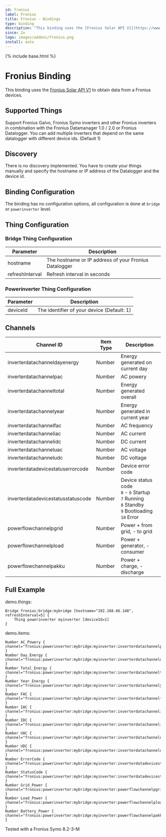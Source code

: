 ```yaml
---
id: fronius
label: Fronius
title: Fronius - Bindings
type: binding
description: "This binding uses the [Fronius Solar API V1](https://www.fronius.com/en/photovoltaics/products/all-products/system-monitoring/open-interfaces/fronius-solar-api-json-) to obtain data from a Fronius devices."
since: 2x
logo: images/addons/fronius.png
install: auto
---
```


<!-- Attention authors: Do not edit directly. Please add your changes to the appropriate source repository -->

{% include base.html %}

# Fronius Binding

This binding uses the [Fronius Solar API V1](https://www.fronius.com/en/photovoltaics/products/all-products/system-monitoring/open-interfaces/fronius-solar-api-json-) to obtain data from a Fronius devices.


## Supported Things

Support Fronius Galvo, Fronius Symo inverters and other Fronius inverters in combination with the Fronius Datamanager 1.0 / 2.0 or Fronius Datalogger.
You can add multiple inverters that depend on the same datalogger with different device ids. (Default 1)

## Discovery

There is no discovery implemented. You have to create your things manually and specify the hostname or IP address of the Datalogger and the device id.

## Binding Configuration

The binding has no configuration options, all configuration is done at `bridge` or `powerinverter` level.

## Thing Configuration

### Bridge Thing Configuration

| Parameter       | Description                                           |
|-----------------|------------------------------------------------------ |
| hostname        | The hostname or IP address of your Fronius Datalogger |
| refreshInterval | Refresh interval in seconds                           |

### Powerinverter Thing Configuration

| Parameter       | Description                                           |
|-----------------|------------------------------------------------------ |
| deviceId        | The identifier of your device (Default: 1)            |

## Channels

| Channel ID | Item Type    | Description              |
|------------|--------------|------------------------- |
| inverterdatachanneldayenergy | Number | Energy generated on current day |
| inverterdatachannelpac | Number | AC powery |
| inverterdatachanneltotal | Number | Energy generated overall |
| inverterdatachannelyear | Number | Energy generated in current year |
| inverterdatachannelfac | Number | AC frequency |
| inverterdatachanneliac | Number | AC current |
| inverterdatachannelidc | Number | DC current |
| inverterdatachanneluac | Number | AC voltage |
| inverterdatachanneludc | Number | DC voltage |
| inverterdatadevicestatuserrorcode | Number | Device error code |
| inverterdatadevicestatusstatuscode | Number | Device status code<br />`0` - `6` Startup<br />`7` Running <br />`8` Standby<br />`9` Bootloading<br />`10` Error |
| powerflowchannelpgrid | Number | Power + from grid, - to grid |
| powerflowchannelpload | Number | Power + generator, - consumer |
| powerflowchannelpakku | Number | Power + charge, - discharge |

## Full Example

demo.things:

```
Bridge fronius:bridge:mybridge [hostname="192.168.66.148", refreshInterval=5] {
    Thing powerinverter myinverter [deviceId=1]
}
```

demo.items:

```
Number AC_Powery { channel="fronius:powerinverter:mybridge:myinverter:inverterdatachannelpac" }
Number Day_Energy { channel="fronius:powerinverter:mybridge:myinverter:inverterdatachanneldayenergy" }
Number Total_Energy { channel="fronius:powerinverter:mybridge:myinverter:inverterdatachanneltotal" }
Number Year_Energy { channel="fronius:powerinverter:mybridge:myinverter:inverterdatachannelyear" }
Number FAC { channel="fronius:powerinverter:mybridge:myinverter:inverterdatachannelfac" }
Number IAC { channel="fronius:powerinverter:mybridge:myinverter:inverterdatachanneliac" }
Number IDC { channel="fronius:powerinverter:mybridge:myinverter:inverterdatachannelidc" }
Number UAC { channel="fronius:powerinverter:mybridge:myinverter:inverterdatachanneluac" }
Number UDC { channel="fronius:powerinverter:mybridge:myinverter:inverterdatachanneludc" }
Number ErrorCode { channel="fronius:powerinverter:mybridge:myinverter:inverterdatadevicestatuserrorcode" }
Number StatusCode { channel="fronius:powerinverter:mybridge:myinverter:inverterdatadevicestatusstatuscode" }
Number Grid_Power { channel="fronius:powerinverter:mybridge:myinverter:powerflowchannelpgrid" }
Number Load_Power { channel="fronius:powerinverter:mybridge:myinverter:powerflowchannelpload" }
Number Battery_Power { channel="fronius:powerinverter:mybridge:myinverter:powerflowchannelpakku" }
```

Tested with a Fronius Symo 8.2-3-M
